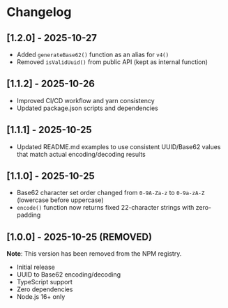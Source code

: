 # Changelog

## [1.2.0] - 2025-10-27

- Added `generateBase62()` function as an alias for `v4()`
- Removed `isValidUuid()` from public API (kept as internal function)

## [1.1.2] - 2025-10-26

- Improved CI/CD workflow and yarn consistency
- Updated package.json scripts and dependencies

## [1.1.1] - 2025-10-25

- Updated README.md examples to use consistent UUID/Base62 values that match actual encoding/decoding results

## [1.1.0] - 2025-10-25

- Base62 character set order changed from `0-9A-Za-z` to `0-9a-zA-Z` (lowercase before uppercase)
- `encode()` function now returns fixed 22-character strings with zero-padding

## [1.0.0] - 2025-10-25 (REMOVED)

**Note**: This version has been removed from the NPM registry.

- Initial release
- UUID to Base62 encoding/decoding
- TypeScript support
- Zero dependencies
- Node.js 16+ only